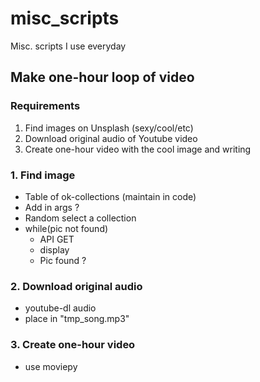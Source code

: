 # misc_scripts
Misc. scripts I use everyday

## Make one-hour loop of video
### Requirements
1. Find images on Unsplash (sexy/cool/etc)
2. Download original audio of Youtube video
3. Create one-hour video with the cool image and writing

### 1. Find image
- Table of ok-collections (maintain in code)
- Add in args ?
- Random select a collection
- while(pic not found)
    - API GET
    - display
    - Pic found ?

### 2. Download original audio
- youtube-dl audio
- place in "tmp_song.mp3"

### 3. Create one-hour video
- use moviepy
